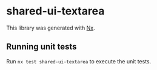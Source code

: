 # shared-ui-textarea

This library was generated with [Nx](https://nx.dev).

## Running unit tests

Run `nx test shared-ui-textarea` to execute the unit tests.
